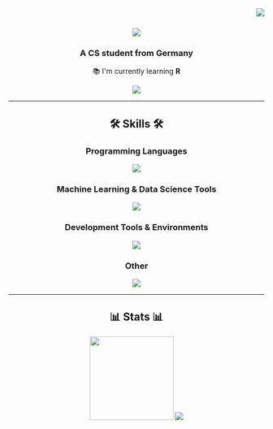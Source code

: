 <img align="right" src="https://visitor-badge.laobi.icu/badge?page_id=SombkeMaximilian.SombkeMaximilian" />

<h1 align="center">
    <img src="https://readme-typing-svg.herokuapp.com?font=Quicksand&size=35&duration=4000&pause=250&color=4274F7&center=true&vCenter=true&random=false&width=500&height=75&lines=Hey+there!;I'm+Maximilian+Sombke!" />
</h1>

<h3 align="center">A CS student from Germany</h3>

<div align="center">

📚 I'm currently learning **R**

</div>

<div align="center">
    <a href="mailto:sombke.maximilian@gmail.com">
        <img src="https://img.shields.io/badge/Gmail-333333?style=for-the-badge&logo=gmail&logoColor=red" />
    </a>
</div>

<hr/>

<h2 align="center">🛠️ Skills 🛠️</h2>

<h3 align="center">Programming Languages</h3>
<div align="center">
    <img src="https://skillicons.dev/icons?i=c,cpp,rust,python,fortran" />
</div>

<h3 align="center">Machine Learning & Data Science Tools</h3>
<div align="center">
    <img src="https://skillicons.dev/icons?i=pytorch,tensorflow" />
</div>

<h3 align="center">Development Tools & Environments</h3>
<div align="center">
    <img src="https://skillicons.dev/icons?i=githubactions,docker,git,cmake" />
</div>

<h3 align="center">Other</h3>
<div align="center">
    <img src="https://skillicons.dev/icons?i=linux,bash,qt,latex,arduino" />
</div>

<hr/>

<h2 align="center">📊 Stats 📊</h2>
<div align="center">
    <img height=165 src="https://github-readme-stats.vercel.app/api?username=SombkeMaximilian&show_icons=true&theme=react&rank_icon=github&border_radius=10" />
    <img src="https://github-readme-stats.vercel.app/api/top-langs/?username=SombkeMaximilian&langs_count=8&layout=compact&theme=react&border_radius=10&size_weight=0.5&count_weight=0.5" />
</div>
